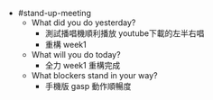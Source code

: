 - #stand-up-meeting
	- What did you do yesterday?
		- 測試播唱機順利播放 youtube下載的左半右唱
		- 重構 week1
	- What will you do today?
		- 全力 week1 重構完成
	- What blockers stand in your way?
		- 手機版 gasp 動作順暢度